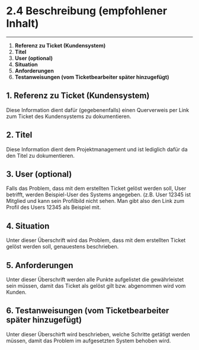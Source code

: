 # 2.4 Beschreibung \(empfohlener Inhalt\)

---

1. **Referenz zu Ticket \(Kundensystem\)**
2. **Titel**
3. **User \(optional\)**
4. **Situation**
5. **Anforderungen**
6. **Testanweisungen \(vom Ticketbearbeiter später hinzugefügt\)**

## 1. Referenz zu Ticket \(Kundensystem\)

Diese Information dient dafür \(gegebenenfalls\) einen Querverweis per Link zum Ticket des Kundensystems zu dokumentieren. 

## 2. Titel

Diese Information dient dem Projektmanagement und ist lediglich dafür da den Titel zu dokumentieren.

## 3. User \(optional\)

Falls das Problem, dass mit dem erstellten Ticket gelöst werden soll, User betrifft, werden Beispiel-User des Systems angegeben. \(z.B. User 12345 ist Mitglied und kann sein Profilbild nicht sehen. Man gibt also den Link zum Profil des Users 12345 als Beispiel mit.

## 4. Situation

Unter dieser Überschrift wird das Problem, dass mit dem erstellten Ticket gelöst werden soll, genauestens beschrieben.

## 5. Anforderungen

Unter dieser Überschrift werden alle Punkte aufgelistet die gewährleistet sein müssen, damit das Ticket als gelöst gilt bzw. abgenommen wird vom Kunden.

## 6. Testanweisungen \(vom Ticketbearbeiter später hinzugefügt\)

Unter dieser Überschirft wird beschrieben, welche Schritte getätigt werden müssen, damit das Problem im aufgesetzten System behoben wird. 



